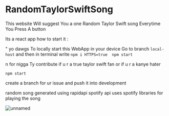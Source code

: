 # RandomTaylorSwiftSong
This website Will suggest You a one Random Taylor Swift song Everytime You Press A button 


Its a react app 
how to start it :

 "
yo dawgs To locally start this WebApp in your device Go to branch 
`local-host` 
and then in terminal write
`
npm i
HTTPS=true 
npm start
`


n for nigga 
Ty contribute if u r a true taylor swift fan or if u r a kanye hater

`npm start`


create a branch for ur issue and push it into development

random song generated using rapidapi spotify api 
uses spotify libraries for playing the song




![unnamed](https://github.com/rahulsingh2312/RandomTaylorSwiftSong/assets/111289008/742d275f-256f-48f2-8e23-0e8e4baa48a9)





